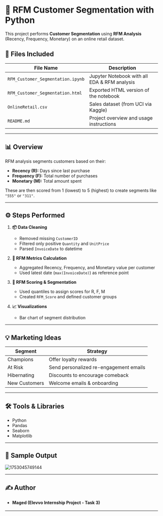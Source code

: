 # 🧠 RFM Customer Segmentation with Python

This project performs **Customer Segmentation** using **RFM Analysis** (Recency, Frequency, Monetary) on an online retail dataset.

## 📁 Files Included

| File Name                           | Description                                  |
| ----------------------------------- | -------------------------------------------- |
| `RFM_Customer_Segmentation.ipynb` | Jupyter Notebook with all EDA & RFM analysis |
| `RFM_Customer_Segmentation.html`  | Exported HTML version of the notebook        |
| `OnlineRetail.csv`                | Sales dataset (from UCI via Kaggle)          |
| `README.md`                       | Project overview and usage instructions      |

---

## 📊 Overview

RFM analysis segments customers based on their:

- **Recency (R):** Days since last purchase
- **Frequency (F):** Total number of purchases
- **Monetary (M):** Total amount spent

These are then scored from 1 (lowest) to 5 (highest) to create segments like `"555"` or `"311"`.

---

## ⚙️ Steps Performed

1. **📦 Data Cleaning**

   - Removed missing `CustomerID`
   - Filtered only positive `Quantity` and `UnitPrice`
   - Parsed `InvoiceDate` to datetime
2. **📐 RFM Metrics Calculation**

   - Aggregated Recency, Frequency, and Monetary value per customer
   - Used latest date (`max(InvoiceDate)`) as reference point
3. **🔢 RFM Scoring & Segmentation**

   - Used quantiles to assign scores for R, F, M
   - Created `RFM_Score` and defined customer groups
4. **📈 Visualizations**

   - Bar chart of segment distribution

---



## 💡 Marketing Ideas

| Segment       | Strategy                               |
| ------------- | -------------------------------------- |
| Champions     | Offer loyalty rewards                  |
| At Risk       | Send personalized re-engagement emails |
| Hibernating   | Discounts to encourage comeback        |
| New Customers | Welcome emails & onboarding            |

---

## 🛠 Tools & Libraries

- Python
- Pandas
- Seaborn
- Matplotlib

---

## 📸 Sample Output

![1753045749144](image/readme/1753045749144.png)

---

## ✍️ Author

* #### Maged (Elevvo Internship Project - Task 3)

---

